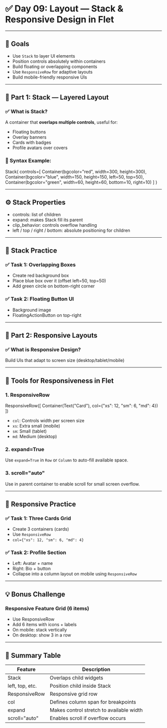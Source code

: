 # ✅ Day 09: Layout — Stack & Responsive Design in Flet

---

## 🎯 Goals

- Use `Stack` to layer UI elements
- Position controls absolutely within containers
- Build floating or overlapping components
- Use `ResponsiveRow` for adaptive layouts
- Build mobile-friendly responsive UIs

---

## 🔷 Part 1: Stack — Layered Layout

### ✅ What is Stack?

A container that **overlaps multiple controls**, useful for:

- Floating buttons
- Overlay banners
- Cards with badges
- Profile avatars over covers

### 🔧 Syntax Example:

Stack(
    controls=[
        Container(bgcolor="red", width=300, height=300),
        Container(bgcolor="blue", width=150, height=150, left=50, top=50),
        Container(bgcolor="green", width=60, height=60, bottom=10, right=10)
    ]
)

---

## ⚙️ Stack Properties

- controls: list of children
- expand: makes Stack fill its parent
- clip_behavior: controls overflow handling
- left / top / right / bottom: absolute positioning for children

---

## 🧠 Stack Practice

### ✅ Task 1: Overlapping Boxes
- Create red background box
- Place blue box over it (offset left=50, top=50)
- Add green circle on bottom-right corner

### ✅ Task 2: Floating Button UI
- Background image
- FloatingActionButton on top-right

---

## 🔷 Part 2: Responsive Layouts

### ✅ What is Responsive Design?
Build UIs that adapt to screen size (desktop/tablet/mobile)

---

## 🧰 Tools for Responsiveness in Flet

### 1. ResponsiveRow

ResponsiveRow([
    Container(Text("Card"), col={"xs": 12, "sm": 6, "md": 4})
])

- `col`: Controls width per screen size
- `xs`: Extra small (mobile)
- `sm`: Small (tablet)
- `md`: Medium (desktop)

### 2. expand=True

Use `expand=True` in `Row` or `Column` to auto-fill available space.

### 3. scroll="auto"

Use in parent container to enable scroll for small screen overflow.

---

## 🧠 Responsive Practice

### ✅ Task 1: Three Cards Grid
- Create 3 containers (cards)
- Use `ResponsiveRow`
- `col={"xs": 12, "sm": 6, "md": 4}`

### ✅ Task 2: Profile Section
- Left: Avatar + name
- Right: Bio + button
- Collapse into a column layout on mobile using `ResponsiveRow`

---

## 💡 Bonus Challenge

### Responsive Feature Grid (6 items)
- Use ResponsiveRow
- Add 6 items with icons + labels
- On mobile: stack vertically
- On desktop: show 3 in a row

---

## 🧾 Summary Table

| Feature          | Description                              |
|------------------|------------------------------------------|
| Stack            | Overlaps child widgets                   |
| left, top, etc.  | Position child inside Stack              |
| ResponsiveRow    | Responsive grid row                      |
| col              | Defines column span for breakpoints      |
| expand           | Makes control stretch to available width |
| scroll="auto"    | Enables scroll if overflow occurs        |
